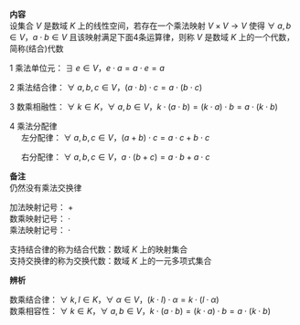 **内容**    
设集合 $V$ 是数域 $K$ 上的线性空间，若存在一个乘法映射 $V\times V\longrightarrow V$ 使得 $\forall\ a,b\in V， a\cdot b\in V$ 且该映射满足下面4条运算律，则称 $V$ 是数域 $K$ 上的一个代数，简称(结合)代数    
    
1 乘法单位元： $\exists\ e\in V，e\cdot a=a\cdot e=a$     
    
2 乘法结合律： $\forall\ a,b,c\in V，     
(a\cdot b)\cdot c=a\cdot(b\cdot c)$     
    
3 数乘相融性： $\forall\ k\in K，\forall\ a,b\in V，    
k\cdot(a\cdot b)    
=(k\cdot a)\cdot b=a\cdot(k\cdot b)$     
    
4 乘法分配律    
 $\quad$ 左分配律： $\forall\ a,b,c\in V， (a+b)\cdot c    
=a\cdot c+b\cdot c$     
    
 $\quad$ 右分配律： $\forall\ a,b,c\in V， a\cdot(b+c)    
=a\cdot b+a\cdot c$     
    
**备注**    
仍然没有乘法交换律    
    
加法映射记号： $+$     
数乘映射记号： $\cdot$     
乘法映射记号： $\cdot$     
    
支持结合律的称为结合代数：数域 $K$ 上的映射集合    
支持交换律的称为交换代数：数域 $K$ 上的一元多项式集合    
    
**辨析**    
    
数乘结合律： $\forall\ k,l\in K，\forall\ \alpha\in V，(k\cdot l)\cdot\alpha=k\cdot(l\cdot\alpha)$     
数乘相容性： $\forall\ k\in K，\forall\ a,b\in V，    
k\cdot(a\cdot b)    
=(k\cdot a)\cdot b=a\cdot(k\cdot b)$     
    
